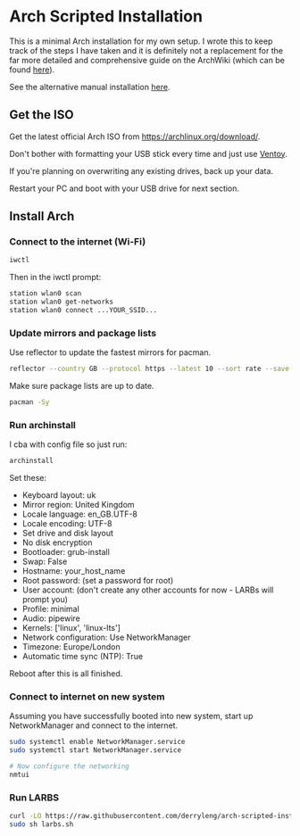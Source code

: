 # Arch Scripted Installation

This is a minimal Arch installation for my own setup. I wrote this to keep track of the steps I have taken and it is definitely not a replacement for the far more detailed and comprehensive guide on the ArchWiki (which can be found [here](https://wiki.archlinux.org/title/Installation_guide)).

See the alternative manual installation [here](https://github.com/derryleng/arch-manual-install).

## Get the ISO

Get the latest official Arch ISO from
https://archlinux.org/download/.

Don't bother with formatting your USB stick every time and just use [Ventoy](https://www.ventoy.net/en/doc_start.html).

If you're planning on overwriting any existing drives, back up your data.

Restart your PC and boot with your USB drive for next section.

## Install Arch

### Connect to the internet (Wi-Fi)

```bash
iwctl
```

Then in the iwctl prompt:

```bash
station wlan0 scan
station wlan0 get-networks
station wlan0 connect ...YOUR_SSID...
```

### Update mirrors and package lists

Use reflector to update the fastest mirrors for pacman.

```bash
reflector --country GB --protocol https --latest 10 --sort rate --save /etc/pacman.d/mirrorlist
```

Make sure package lists are up to date.

```bash
pacman -Sy
```

### Run archinstall

I cba with config file so just run:

```bash
archinstall
```

Set these:

- Keyboard layout: uk
- Mirror region: United Kingdom
- Locale language: en_GB.UTF-8
- Locale encoding: UTF-8
- Set drive and disk layout
- No disk encryption
- Bootloader: grub-install
- Swap: False
- Hostname: your_host_name
- Root password: (set a password for root)
- User account: (don't create any other accounts for now - LARBs will prompt you)
- Profile: minimal
- Audio: pipewire
- Kernels: ['linux', 'linux-lts']
- Network configuration: Use NetworkManager
- Timezone: Europe/London
- Automatic time sync (NTP): True

Reboot after this is all finished.

### Connect to internet on new system

Assuming you have successfully booted into new system, start up NetworkManager and connect to the internet.

```bash
sudo systemctl enable NetworkManager.service
sudo systemctl start NetworkManager.service

# Now configure the networking
nmtui
```

### Run LARBS

```bash
curl -LO https://raw.githubusercontent.com/derryleng/arch-scripted-install/main/larbs.sh
sudo sh larbs.sh
```
